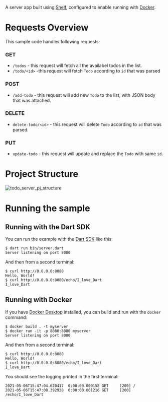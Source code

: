 A server app built using [Shelf](https://pub.dev/packages/shelf),
configured to enable running with [Docker](https://www.docker.com/).

# Requests Overview

This sample code handles following requests:
### GET
  - `/todos` - this request will fetch all the availabel todos in the list.
  - `/todo/<id>` -this request will fetch `Todo` according to `id` that was parsed

### POST
  - `/add-todo` - this request will add new `Todo` to the list, with JSON body that was attached.

### DELETE 
  - `delete-todo/<id>` - this request will delete `Todo` according to `id` that was parsed.

### PUT
  - `update-todo` - this request will update and replace the `Todo` with same `id`.

# Project Structure

![todo_server_pj_structure](https://user-images.githubusercontent.com/63785350/144826938-81a18288-17fa-48e3-a3a7-b291e7e9ffed.png)

  

# Running the sample

## Running with the Dart SDK

You can run the example with the [Dart SDK](https://dart.dev/get-dart)
like this:

```
$ dart run bin/server.dart
Server listening on port 8080
```

And then from a second terminal:
```
$ curl http://0.0.0.0:8080
Hello, World!
$ curl http://0.0.0.0:8080/echo/I_love_Dart
I_love_Dart
```

## Running with Docker

If you have [Docker Desktop](https://www.docker.com/get-started) installed, you
can build and run with the `docker` command:

```
$ docker build . -t myserver
$ docker run -it -p 8080:8080 myserver
Server listening on port 8080
```

And then from a second terminal:
```
$ curl http://0.0.0.0:8080
Hello, World!
$ curl http://0.0.0.0:8080/echo/I_love_Dart
I_love_Dart
```

You should see the logging printed in the first terminal:
```
2021-05-06T15:47:04.620417  0:00:00.000158 GET     [200] /
2021-05-06T15:47:08.392928  0:00:00.001216 GET     [200] /echo/I_love_Dart
```
